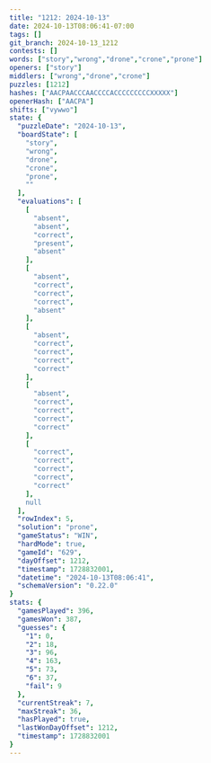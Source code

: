 ```yaml
---
title: "1212: 2024-10-13"
date: 2024-10-13T08:06:41-07:00
tags: []
git_branch: 2024-10-13_1212
contests: []
words: ["story","wrong","drone","crone","prone"]
openers: ["story"]
middlers: ["wrong","drone","crone"]
puzzles: [1212]
hashes: ["AACPAACCCAACCCCACCCCCCCCCXXXXX"]
openerHash: ["AACPA"]
shifts: ["vywwo"]
state: {
  "puzzleDate": "2024-10-13",
  "boardState": [
    "story",
    "wrong",
    "drone",
    "crone",
    "prone",
    ""
  ],
  "evaluations": [
    [
      "absent",
      "absent",
      "correct",
      "present",
      "absent"
    ],
    [
      "absent",
      "correct",
      "correct",
      "correct",
      "absent"
    ],
    [
      "absent",
      "correct",
      "correct",
      "correct",
      "correct"
    ],
    [
      "absent",
      "correct",
      "correct",
      "correct",
      "correct"
    ],
    [
      "correct",
      "correct",
      "correct",
      "correct",
      "correct"
    ],
    null
  ],
  "rowIndex": 5,
  "solution": "prone",
  "gameStatus": "WIN",
  "hardMode": true,
  "gameId": "629",
  "dayOffset": 1212,
  "timestamp": 1728832001,
  "datetime": "2024-10-13T08:06:41",
  "schemaVersion": "0.22.0"
}
stats: {
  "gamesPlayed": 396,
  "gamesWon": 387,
  "guesses": {
    "1": 0,
    "2": 18,
    "3": 96,
    "4": 163,
    "5": 73,
    "6": 37,
    "fail": 9
  },
  "currentStreak": 7,
  "maxStreak": 36,
  "hasPlayed": true,
  "lastWonDayOffset": 1212,
  "timestamp": 1728832001
}
---
```

<!-- more -->
